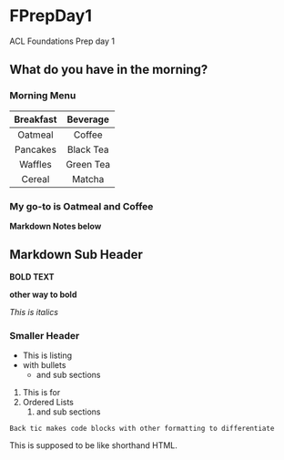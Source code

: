 # FPrepDay1
ACL Foundations Prep day 1



## What do you have in the morning?

### **Morning Menu**
|Breakfast |Beverage |
|:-:	   |:-:	     |
|Oatmeal   |Coffee   |
|Pancakes  |Black Tea|
|Waffles   |Green Tea|
|Cereal    |Matcha   |

### My go-to is Oatmeal and Coffee

**Markdown Notes below**

## Markdown Sub Header

__BOLD TEXT__

**other way to bold**

_This is italics_

### Smaller Header

- This is listing
- with bullets
    - and sub sections

1) This is for
1) Ordered Lists
    1) and sub sections

`Back tic makes code blocks with other formatting to differentiate`

This is supposed to be like shorthand HTML.